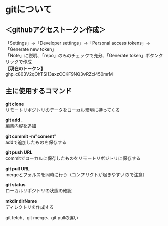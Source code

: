 # gitについて

## ＜githubアクセストークン作成＞<br>
「Settings」→「Developer settings」→「Personal access tokens」→「Generate new token」<br>
「Note」に説明、「repo」のみのチェックで充分、「Generate token」ボタンクリックで作成<br>
**【現在のトークン】**<br>
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

## 主に使用するコマンド

**git clone**<br>
リモートリポジトリのデータをローカル環境に持ってくる

**git add .**<br>
編集内容を追加

**git commit -m"coment"**<br>
addで追加したものを保存する

**git push URL**<br>
commitでローカルに保存したものをリモートリポジトリに保存する

**git pull URL**<br>
mergeとフォルスを同時に行う（コンフリクトが起きやすいので注意）

**git status**<br>
ローカルリポジトリの状態の確認

**mkdir dirName**<br>
ディレクトリを作成する


git fetch、git merge、git pullの違い